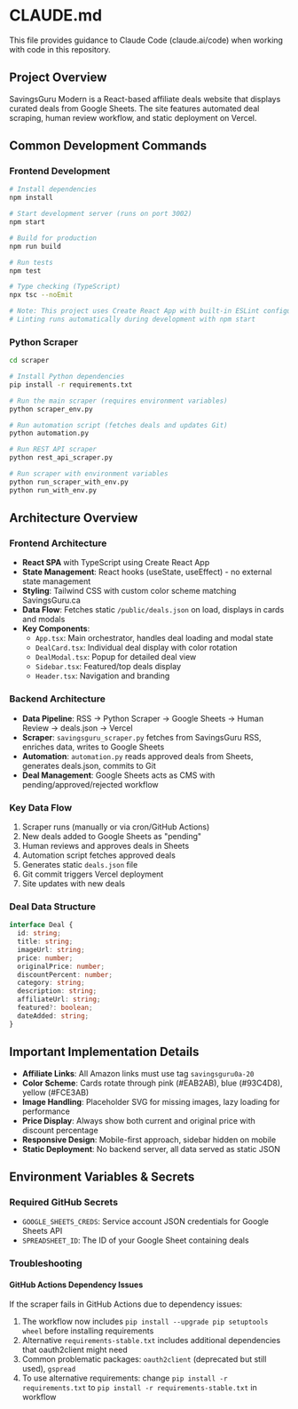 # CLAUDE.md

This file provides guidance to Claude Code (claude.ai/code) when working with code in this repository.

## Project Overview

SavingsGuru Modern is a React-based affiliate deals website that displays curated deals from Google Sheets. The site features automated deal scraping, human review workflow, and static deployment on Vercel.

## Common Development Commands

### Frontend Development
```bash
# Install dependencies
npm install

# Start development server (runs on port 3002)
npm start

# Build for production
npm run build

# Run tests
npm test

# Type checking (TypeScript)
npx tsc --noEmit

# Note: This project uses Create React App with built-in ESLint configuration
# Linting runs automatically during development with npm start
```

### Python Scraper
```bash
cd scraper

# Install Python dependencies
pip install -r requirements.txt

# Run the main scraper (requires environment variables)
python scraper_env.py

# Run automation script (fetches deals and updates Git)
python automation.py

# Run REST API scraper
python rest_api_scraper.py

# Run scraper with environment variables
python run_scraper_with_env.py
python run_with_env.py
```

## Architecture Overview

### Frontend Architecture
- **React SPA** with TypeScript using Create React App
- **State Management**: React hooks (useState, useEffect) - no external state management
- **Styling**: Tailwind CSS with custom color scheme matching SavingsGuru.ca
- **Data Flow**: Fetches static `/public/deals.json` on load, displays in cards and modals
- **Key Components**:
  - `App.tsx`: Main orchestrator, handles deal loading and modal state
  - `DealCard.tsx`: Individual deal display with color rotation
  - `DealModal.tsx`: Popup for detailed deal view
  - `Sidebar.tsx`: Featured/top deals display
  - `Header.tsx`: Navigation and branding

### Backend Architecture
- **Data Pipeline**: RSS → Python Scraper → Google Sheets → Human Review → deals.json → Vercel
- **Scraper**: `savingsguru_scraper.py` fetches from SavingsGuru RSS, enriches data, writes to Google Sheets
- **Automation**: `automation.py` reads approved deals from Sheets, generates deals.json, commits to Git
- **Deal Management**: Google Sheets acts as CMS with pending/approved/rejected workflow

### Key Data Flow
1. Scraper runs (manually or via cron/GitHub Actions)
2. New deals added to Google Sheets as "pending"
3. Human reviews and approves deals in Sheets
4. Automation script fetches approved deals
5. Generates static `deals.json` file
6. Git commit triggers Vercel deployment
7. Site updates with new deals

### Deal Data Structure
```typescript
interface Deal {
  id: string;
  title: string;
  imageUrl: string;
  price: number;
  originalPrice: number;
  discountPercent: number;
  category: string;
  description: string;
  affiliateUrl: string;
  featured?: boolean;
  dateAdded: string;
}
```

## Important Implementation Details

- **Affiliate Links**: All Amazon links must use tag `savingsguru0a-20`
- **Color Scheme**: Cards rotate through pink (#EAB2AB), blue (#93C4D8), yellow (#FCE3AB)
- **Image Handling**: Placeholder SVG for missing images, lazy loading for performance
- **Price Display**: Always show both current and original price with discount percentage
- **Responsive Design**: Mobile-first approach, sidebar hidden on mobile
- **Static Deployment**: No backend server, all data served as static JSON

## Environment Variables & Secrets

### Required GitHub Secrets
- `GOOGLE_SHEETS_CREDS`: Service account JSON credentials for Google Sheets API
- `SPREADSHEET_ID`: The ID of your Google Sheet containing deals

### Troubleshooting

#### GitHub Actions Dependency Issues
If the scraper fails in GitHub Actions due to dependency issues:
1. The workflow now includes `pip install --upgrade pip setuptools wheel` before installing requirements
2. Alternative `requirements-stable.txt` includes additional dependencies that oauth2client might need
3. Common problematic packages: `oauth2client` (deprecated but still used), `gspread`
4. To use alternative requirements: change `pip install -r requirements.txt` to `pip install -r requirements-stable.txt` in workflow